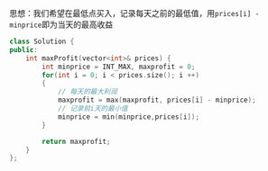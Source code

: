 思想：我们希望在最低点买入，记录每天之前的最低值，用`prices[i] - minprice`即为当天的最高收益

```c++
class Solution {
public:
    int maxProfit(vector<int>& prices) {
        int minprice = INT_MAX, maxprofit = 0;
        for(int i = 0; i < prices.size(); i ++)
        {
            // 每天的最大利润
            maxprofit = max(maxprofit, prices[i] - minprice);
            // 记录前i天的最小值
            minprice = min(minprice,prices[i]);
        }

        return maxprofit;
    }
};
```

